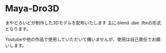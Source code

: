 # Maya-Dro3D

まやどろいどが制作した3Dモデルを配布いたします
主に.blend .dae .fbxの形式となります。

Youtubeや他の作品で使用していただいて構いませんが、使用は自己責任でお願いします。
